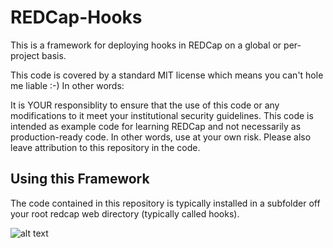 # REDCap-Hooks
This is a framework for deploying hooks in REDCap on a global or per-project basis.

This code is covered by a standard MIT license which means you can't hole me liable :-)  In other words:

It is YOUR responsiblity to ensure that the use of this code or any modifications to it meet your institutional security guidelines.  This code is intended as example code for learning REDCap and not necessarily as production-ready code.  In other words, use at your own risk.  Please also leave attribution to this repository in the code.

## Using this Framework
The code contained in this repository is typically installed in a subfolder off your root redcap web directory (typically called hooks).

![alt text][img_hierarchy]

[img_hierarchy]: http://s22.postimg.org/vsguefdc1/folder_hierarchy.png "This is what your folder hierarchy should look like - this git repo belongs in the hooks folder"
